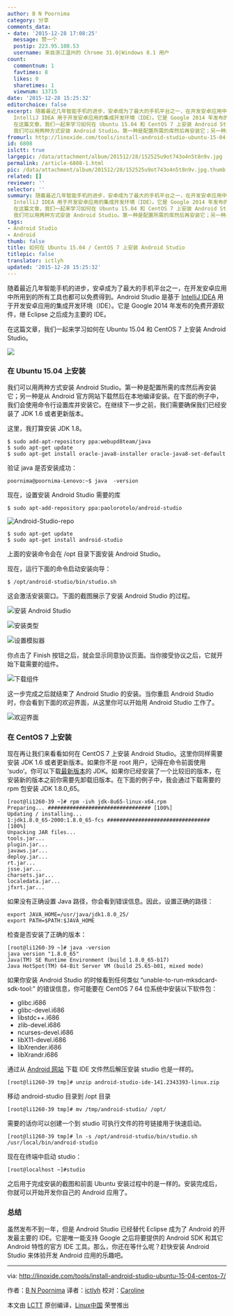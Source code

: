 ```yaml
---
author: B N Poornima
category: 分享
comments_data:
- date: '2015-12-28 17:08:25'
  message: 赞一个
  postip: 223.95.108.53
  username: 来自浙江温州的 Chrome 31.0|Windows 8.1 用户
count:
  commentnum: 1
  favtimes: 8
  likes: 0
  sharetimes: 1
  viewnum: 13715
date: '2015-12-28 15:25:32'
editorchoice: false
excerpt: 随着最近几年智能手机的进步，安卓成为了最大的手机平台之一，在开发安卓应用中所用到的所有工具也都可以免费得到。Android Studio 是基于
  IntelliJ IDEA 用于开发安卓应用的集成开发环境（IDE）。它是 Google 2014 年发布的免费开源软件，继 Eclipse 之后成为主要的 IDE。
  在这篇文章，我们一起来学习如何在 Ubuntu 15.04 和 CentOS 7 上安装 Android Studio。  在 Ubuntu 15.04 上安装
  我们可以用两种方式安装 Android Studio。第一种是配置所需的库然后再安装它；另一种是从 Android 官方网站下载然后在本地编译安装。在下面的例子中，
fromurl: http://linoxide.com/tools/install-android-studio-ubuntu-15-04-centos-7/
id: 6808
islctt: true
largepic: /data/attachment/album/201512/28/152525u9ot743o4n5t8n9v.jpg
permalink: /article-6808-1.html
pic: /data/attachment/album/201512/28/152525u9ot743o4n5t8n9v.jpg.thumb.jpg
related: []
reviewer: ''
selector: ''
summary: 随着最近几年智能手机的进步，安卓成为了最大的手机平台之一，在开发安卓应用中所用到的所有工具也都可以免费得到。Android Studio 是基于
  IntelliJ IDEA 用于开发安卓应用的集成开发环境（IDE）。它是 Google 2014 年发布的免费开源软件，继 Eclipse 之后成为主要的 IDE。
  在这篇文章，我们一起来学习如何在 Ubuntu 15.04 和 CentOS 7 上安装 Android Studio。  在 Ubuntu 15.04 上安装
  我们可以用两种方式安装 Android Studio。第一种是配置所需的库然后再安装它；另一种是从 Android 官方网站下载然后在本地编译安装。在下面的例子中，
tags:
- Android Studio
- Android
thumb: false
title: 如何在 Ubuntu 15.04 / CentOS 7 上安装 Android Studio
titlepic: false
translator: ictlyh
updated: '2015-12-28 15:25:32'
---
```


随着最近几年智能手机的进步，安卓成为了最大的手机平台之一，在开发安卓应用中所用到的所有工具也都可以免费得到。Android Studio 是基于 [IntelliJ IDEA](https://www.jetbrains.com/idea/) 用于开发安卓应用的集成开发环境（IDE）。它是 Google 2014 年发布的免费开源软件，继 Eclipse 之后成为主要的 IDE。


在这篇文章，我们一起来学习如何在 Ubuntu 15.04 和 CentOS 7 上安装 Android Studio。


![](/data/attachment/album/201512/28/152525u9ot743o4n5t8n9v.jpg)


### 在 Ubuntu 15.04 上安装


我们可以用两种方式安装 Android Studio。第一种是配置所需的库然后再安装它；另一种是从 Android 官方网站下载然后在本地编译安装。在下面的例子中，我们会使用命令行设置库并安装它。在继续下一步之前，我们需要确保我们已经安装了 JDK 1.6 或者更新版本。


这里，我打算安装 JDK 1.8。



```
$ sudo add-apt-repository ppa:webupd8team/java
$ sudo apt-get update
$ sudo apt-get install oracle-java8-installer oracle-java8-set-default

```

验证 java 是否安装成功：



```
poornima@poornima-Lenovo:~$ java  -version

```

现在，设置安装 Android Studio 需要的库



```
$ sudo apt-add-repository ppa:paolorotolo/android-studio

```

![Android-Studio-repo](/data/attachment/album/201512/28/152535vfgcgdcrncokdg3w.png)



```
$ sudo apt-get update
$ sudo apt-get install android-studio

```

上面的安装命令会在 /opt 目录下面安装 Android Studio。


现在，运行下面的命令启动安装向导：



```
$ /opt/android-studio/bin/studio.sh

```

这会激活安装窗口。下面的截图展示了安装 Android Studio 的过程。


![安装 Android Studio](/data/attachment/album/201512/28/152536lu4qpzpaup66abg7.png)


![安装类型](/data/attachment/album/201512/28/152536a18845k55uklloou.png)


![设置模拟器](/data/attachment/album/201512/28/152537lb3s3ioffvspkqko.png)


你点击了 Finish 按钮之后，就会显示同意协议页面。当你接受协议之后，它就开始下载需要的组件。


![下载组件](/data/attachment/album/201512/28/152538hqyf2vpdyp2kxcif.png)


这一步完成之后就结束了 Android Studio 的安装。当你重启 Android Studio 时，你会看到下面的欢迎界面，从这里你可以开始用 Android Studio 工作了。


![欢迎界面](/data/attachment/album/201512/28/152538objgmgbh11ajj1h6.png)


### 在 CentOS 7 上安装


现在再让我们来看看如何在 CentOS 7 上安装 Android Studio。这里你同样需要安装 JDK 1.6 或者更新版本。如果你不是 root 用户，记得在命令前面使用 ‘sudo’。你可以下载[最新版本](http://www.oracle.com/technetwork/java/javase/downloads/jdk8-downloads-2133151.html)的 JDK。如果你已经安装了一个比较旧的版本，在安装新的版本之前你需要先卸载旧版本。在下面的例子中，我会通过下载需要的 rpm 包安装 JDK 1.8.0\_65。



```
[root@li1260-39 ~]# rpm -ivh jdk-8u65-linux-x64.rpm
Preparing... ################################# [100%]
Updating / installing...
1:jdk1.8.0_65-2000:1.8.0_65-fcs ################################# [100%]
Unpacking JAR files...
tools.jar...
plugin.jar...
javaws.jar...
deploy.jar...
rt.jar...
jsse.jar...
charsets.jar...
localedata.jar...
jfxrt.jar...

```

如果没有正确设置 Java 路径，你会看到错误信息。因此，设置正确的路径：



```
export JAVA_HOME=/usr/java/jdk1.8.0_25/
export PATH=$PATH:$JAVA_HOME

```

检查是否安装了正确的版本：



```
[root@li1260-39 ~]# java -version
java version "1.8.0_65"
Java(TM) SE Runtime Environment (build 1.8.0_65-b17)
Java HotSpot(TM) 64-Bit Server VM (build 25.65-b01, mixed mode)

```

如果你安装 Android Studio 的时候看到任何类似 “unable-to-run-mksdcard-sdk-tool:” 的错误信息，你可能要在 CentOS 7 64 位系统中安装以下软件包：


* glibc.i686
* glibc-devel.i686
* libstdc++.i686
* zlib-devel.i686
* ncurses-devel.i686
* libX11-devel.i686
* libXrender.i686
* libXrandr.i686


通过从 [Android 网站](http://developer.android.com/sdk/index.html) 下载 IDE 文件然后解压安装 studio 也是一样的。



```
[root@li1260-39 tmp]# unzip android-studio-ide-141.2343393-linux.zip

```

移动 android-studio 目录到 /opt 目录



```
[root@li1260-39 tmp]# mv /tmp/android-studio/ /opt/

```

需要的话你可以创建一个到 studio 可执行文件的符号链接用于快速启动。



```
[root@li1260-39 tmp]# ln -s /opt/android-studio/bin/studio.sh /usr/local/bin/android-studio

```

现在在终端中启动 studio：



```
[root@localhost ~]#studio

```

之后用于完成安装的截图和前面 Ubuntu 安装过程中的是一样的。安装完成后，你就可以开始开发你自己的 Android 应用了。


### 总结


虽然发布不到一年，但是 Android Studio 已经替代 Eclipse 成为了 Android 的开发最主要的 IDE。它是唯一能支持 Google 之后将要提供的 Android SDK 和其它 Android 特性的官方 IDE 工具。那么，你还在等什么呢？赶快安装 Android Studio 来体验开发 Android 应用的乐趣吧。




---


via: <http://linoxide.com/tools/install-android-studio-ubuntu-15-04-centos-7/>


作者：[B N Poornima](http://linoxide.com/author/bnpoornima/) 译者：[ictlyh](http://mutouxiaogui.cn/blog/) 校对：[Caroline](https://github.com/carolinewuyan)


本文由 [LCTT](https://github.com/LCTT/TranslateProject) 原创编译，[Linux中国](https://linux.cn/) 荣誉推出